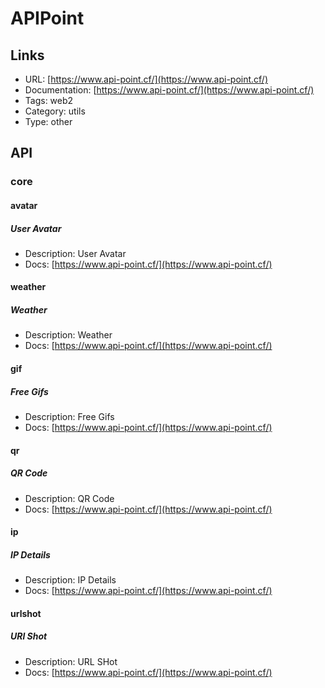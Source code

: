 # APIPoint

## Links

* URL: [https://www.api-point.cf/](https://www.api-point.cf/)
* Documentation: [https://www.api-point.cf/](https://www.api-point.cf/)
* Tags: web2
* Category: utils
* Type: other

## API

### core

#### avatar

##### User Avatar

* Description: User Avatar
* Docs: [https://www.api-point.cf/](https://www.api-point.cf/)

#### weather

##### Weather

* Description: Weather
* Docs: [https://www.api-point.cf/](https://www.api-point.cf/)

#### gif

##### Free Gifs

* Description: Free Gifs
* Docs: [https://www.api-point.cf/](https://www.api-point.cf/)

#### qr

##### QR Code

* Description: QR Code
* Docs: [https://www.api-point.cf/](https://www.api-point.cf/)

#### ip

##### IP Details

* Description: IP Details
* Docs: [https://www.api-point.cf/](https://www.api-point.cf/)

#### urlshot

##### URl Shot

* Description: URL SHot
* Docs: [https://www.api-point.cf/](https://www.api-point.cf/)

